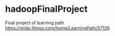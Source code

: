 # hadoopFinalProject
Final project of learning path https://gridu.litmos.com/home/LearningPath/57126


